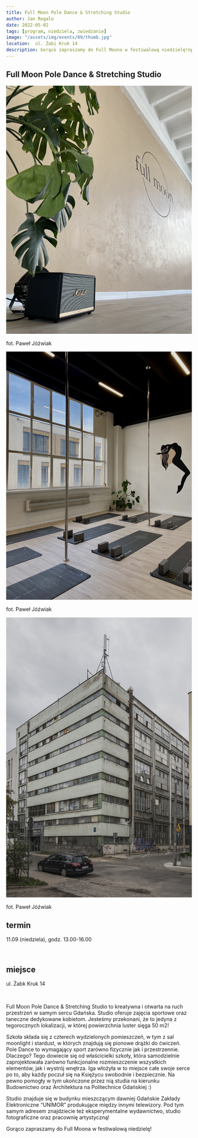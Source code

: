 ```yaml
---
title: Full Moon Pole Dance & Stretching Studio
author: Jan Rogalo
date: 2022-05-02
tags: [program, niedziela, zwiedzanie]
image: "/assets/img/events/09/thumb.jpg"
location:  ul. Żabi Kruk 14
description: Gorąco zapraszamy do Full Moona w festiwalową niedzielę!npm
---
```

<section class="section-services">
    <div class="services">

<h1 class="event-h1">Full Moon Pole Dance & Stretching Studio</h1>
<div class="image__display">
<div class="image">
     <a href="/assets/img/events/09/2.jpg"><img class="image__img" src="/assets/img/events/09/2.jpg"></a>
    <div class="image__overlay image__overlay--primary">
        <p class="grid__description">
            fot. Paweł Jóźwiak
        </p>
    </div>
</div>
<div class="image">
     <a href="/assets/img/events/09/4.jpg"><img class="image__img" src="/assets/img/events/09/4.jpg"></a>
    <div class="image__overlay image__overlay--primary">
        <p class="grid__description">
            fot. Paweł Jóźwiak
        </p>
    </div>
</div>
<div class="image">
     <a href="/assets/img/events/09/_PAW9726.jpg"><img class="image__img" src="/assets/img/events/09/_PAW9726.jpg"></a>
    <div class="image__overlay image__overlay--primary">
        <p class="grid__description">
            fot. Paweł Jóźwiak
        </p>
    </div>
</div>
</div>

<h2 class="event-h2">termin</h2>
<p>11.09 (niedziela), godz. 13.00-16.00</p>
<br>
<h2 class="event-h2">miejsce</h2>
<p>ul. Żabk Kruk 14</p>
<br>
<p>Full Moon Pole Dance & Stretching Studio to kreatywna i otwarta na ruch przestrzeń w samym sercu Gdańska. Studio oferuje zajęcia sportowe oraz taneczne dedykowane kobietom. Jesteśmy przekonani, że to jedyna z tegorocznych lokalizacji, w której powierzchnia luster sięga 50 m2!</p>
<p>Szkoła składa się z czterech wydzielonych pomieszczeń, w tym z sal moonlight i stardust, w których znajdują się pionowe drążki do ćwiczeń. Pole Dance to wymagający sport zarówno fizycznie jak i przestrzennie. Dlaczego? Tego dowiecie się od właścicielki szkoły, która samodzielnie zaprojektowała zarówno funkcjonalne rozmieszczenie wszystkich elementów, jak i wystrój wnętrza. Iga włożyła w to miejsce całe swoje serce po to, aby każdy poczuł się na Księżycu swobodnie i bezpiecznie. Na pewno pomogły w tym ukończone przez nią studia na kierunku Budownictwo oraz Architektura na Politechnice Gdańskiej :)</p>
<p>Studio znajduje się w budynku mieszczącym dawniej Gdańskie Zakłady Elektroniczne “UNIMOR” produkujące między innymi telewizory. Pod tym samym adresem znajdziecie też eksperymentalne wydawnictwo, studio fotograficzne oraz pracownię artystyczną!</p>
<p>Gorąco zapraszamy do Full Moona w festiwalową niedzielę!</p>
</section>
